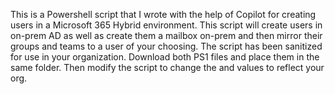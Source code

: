 This is a Powershell script that I wrote with the help of Copilot for creating users in a Microsoft 365 Hybrid environment. This script will create users in on-prem AD as well as create them a mailbox on-prem and then mirror their groups and teams to a user of your choosing. The script has been sanitized for use in your organization. Download both PS1 files and place them in the same folder. Then modify the script to change the <yourdomain> and <yourexchangeserver> values to reflect your org.
